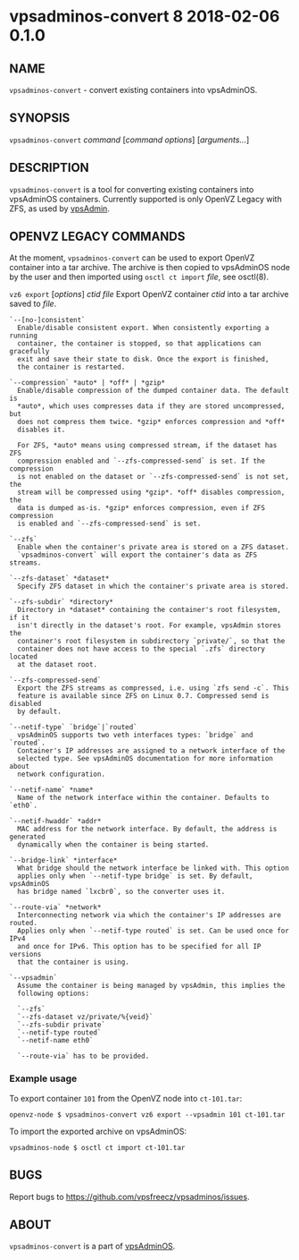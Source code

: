 # vpsadminos-convert 8            2018-02-06                              0.1.0

## NAME
`vpsadminos-convert` - convert existing containers into vpsAdminOS.

## SYNOPSIS
`vpsadminos-convert` *command* [*command options*] [*arguments...*]

## DESCRIPTION
`vpsadminos-convert` is a tool for converting existing containers into
vpsAdminOS containers. Currently supported is only OpenVZ Legacy with ZFS,
as used by [vpsAdmin](https://github.com/vpsfreecz/vpsadmin).

## OPENVZ LEGACY COMMANDS
At the moment, `vpsadminos-convert` can be used to export OpenVZ container into
a tar archive. The archive is then copied to vpsAdminOS node by the user and
then imported using `osctl ct import` *file*, see osctl(8).

`vz6 export` [*options*] *ctid* *file*
  Export OpenVZ container *ctid* into a tar archive saved to *file*.

    `--[no-]consistent`
      Enable/disable consistent export. When consistently exporting a running
      container, the container is stopped, so that applications can gracefully
      exit and save their state to disk. Once the export is finished,
      the container is restarted.

    `--compression` *auto* | *off* | *gzip*
      Enable/disable compression of the dumped container data. The default is
      *auto*, which uses compresses data if they are stored uncompressed, but
      does not compress them twice. *gzip* enforces compression and *off*
      disables it.
      
      For ZFS, *auto* means using compressed stream, if the dataset has ZFS
      compression enabled and `--zfs-compressed-send` is set. If the compression
      is not enabled on the dataset or `--zfs-compressed-send` is not set, the
      stream will be compressed using *gzip*. *off* disables compression, the
      data is dumped as-is. *gzip* enforces compression, even if ZFS compression
      is enabled and `--zfs-compressed-send` is set.

    `--zfs`
      Enable when the container's private area is stored on a ZFS dataset.
      `vpsadminos-convert` will export the container's data as ZFS streams.

    `--zfs-dataset` *dataset*
      Specify ZFS dataset in which the container's private area is stored.

    `--zfs-subdir` *directory*
      Directory in *dataset* containing the container's root filesystem, if it
      isn't directly in the dataset's root. For example, vpsAdmin stores the
      container's root filesystem in subdirectory `private/`, so that the
      container does not have access to the special `.zfs` directory located
      at the dataset root.

    `--zfs-compressed-send`
      Export the ZFS streams as compressed, i.e. using `zfs send -c`. This
      feature is available since ZFS on Linux 0.7. Compressed send is disabled
      by default.

    `--netif-type` `bridge`|`routed`
      vpsAdminOS supports two veth interfaces types: `bridge` and `routed`.
      Container's IP addresses are assigned to a network interface of the
      selected type. See vpsAdminOS documentation for more information about
      network configuration.

    `--netif-name` *name*
      Name of the network interface within the container. Defaults to `eth0`.

    `--netif-hwaddr` *addr*
      MAC address for the network interface. By default, the address is generated
      dynamically when the container is being started.

    `--bridge-link` *interface*
      What bridge should the network interface be linked with. This option
      applies only when `--netif-type bridge` is set. By default, vpsAdminOS
      has bridge named `lxcbr0`, so the converter uses it.

    `--route-via` *network*
      Interconnecting network via which the container's IP addresses are routed.
      Applies only when `--netif-type routed` is set. Can be used once for IPv4
      and once for IPv6. This option has to be specified for all IP versions
      that the container is using.

    `--vpsadmin`
      Assume the container is being managed by vpsAdmin, this implies the
      following options:

      `--zfs`
      `--zfs-dataset vz/private/%{veid}`
      `--zfs-subdir private`
      `--netif-type routed`
      `--netif-name eth0`

      `--route-via` has to be provided.

### Example usage
To export container `101` from the OpenVZ node into `ct-101.tar`:

    openvz-node $ vpsadminos-convert vz6 export --vpsadmin 101 ct-101.tar

To import the exported archive on vpsAdminOS:

    vpsadminos-node $ osctl ct import ct-101.tar

## BUGS
Report bugs to https://github.com/vpsfreecz/vpsadminos/issues.

## ABOUT
`vpsadminos-convert` is a part of [vpsAdminOS](https://github.com/vpsfreecz/vpsadminos).
